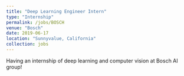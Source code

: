 ```yaml
---
title: "Deep Learning Engineer Intern"
type: "Internship"
permalink: /jobs/BOSCH
venue: "Bosch"
date: 2019-06-17
location: "Sunnyvalue, California"
collection: jobs
---
```


Having an internship of deep learning and computer vision at Bosch AI group!
